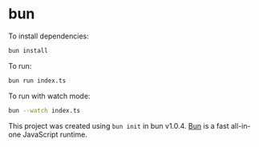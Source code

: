 # bun

To install dependencies:

```bash
bun install
```

To run:

```bash
bun run index.ts
```

To run with watch mode:

```bash
bun --watch index.ts
```

This project was created using `bun init` in bun v1.0.4. [Bun](https://bun.sh) is a fast all-in-one JavaScript runtime.
